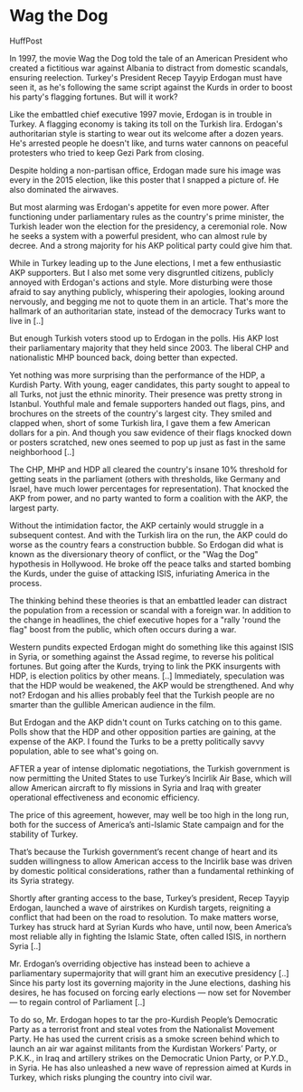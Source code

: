 # Wag the Dog

HuffPost

In 1997, the movie Wag the Dog told the tale of an American President
who created a fictitious war against Albania to distract from domestic
scandals, ensuring reelection. Turkey's President Recep Tayyip Erdogan
must have seen it, as he's following the same script against the Kurds
in order to boost his party's flagging fortunes. But will it work?

Like the embattled chief executive 1997 movie, Erdogan is in trouble
in Turkey. A flagging economy is taking its toll on the Turkish
lira. Erdogan's authoritarian style is starting to wear out its
welcome after a dozen years. He's arrested people he doesn't like, and
turns water cannons on peaceful protesters who tried to keep Gezi Park
from closing.

Despite holding a non-partisan office, Erdogan made sure his image was
every in the 2015 election, like this poster that I snapped a picture
of. He also dominated the airwaves.

But most alarming was Erdogan's appetite for even more power. After
functioning under parliamentary rules as the country's prime minister,
the Turkish leader won the election for the presidency, a ceremonial
role. Now he seeks a system with a powerful president, who can almost
rule by decree. And a strong majority for his AKP political party
could give him that.

While in Turkey leading up to the June elections, I met a few
enthusiastic AKP supporters. But I also met some very disgruntled
citizens, publicly annoyed with Erdogan's actions and style. More
disturbing were those afraid to say anything publicly, whispering
their apologies, looking around nervously, and begging me not to quote
them in an article. That's more the hallmark of an authoritarian
state, instead of the democracy Turks want to live in [..]

But enough Turkish voters stood up to Erdogan in the polls. His AKP
lost their parliamentary majority that they held since 2003. The
liberal CHP and nationalistic MHP bounced back, doing better than
expected.

Yet nothing was more surprising than the performance of the HDP, a
Kurdish Party. With young, eager candidates, this party sought to
appeal to all Turks, not just the ethnic minority. Their presence was
pretty strong in Istanbul. Youthful male and female supporters handed
out flags, pins, and brochures on the streets of the country's largest
city. They smiled and clapped when, short of some Turkish lira, I gave
them a few American dollars for a pin. And though you saw evidence of
their flags knocked down or posters scratched, new ones seemed to pop
up just as fast in the same neighborhood [..]

The CHP, MHP and HDP all cleared the country's insane 10% threshold
for getting seats in the parliament (others with thresholds, like
Germany and Israel, have much lower percentages for
representation). That knocked the AKP from power, and no party wanted
to form a coalition with the AKP, the largest party.

Without the intimidation factor, the AKP certainly would struggle in a subsequent contest. And with the Turkish lira on the run, the AKP could do worse as the country fears a construction bubble. So Erdogan did what is known as the diversionary theory of conflict, or the "Wag the Dog" hypothesis in Hollywood. He broke off the peace talks and started bombing the Kurds, under the guise of attacking ISIS, infuriating America in the process.

The thinking behind these theories is that an embattled leader can distract the population from a recession or scandal with a foreign war. In addition to the change in headlines, the chief executive hopes for a "rally 'round the flag" boost from the public, which often occurs during a war.

Western pundits expected Erdogan might do something like this against ISIS in Syria, or something against the Assad regime, to reverse his political fortunes. But going after the Kurds, trying to link the PKK insurgents with HDP, is election politics by other means. [..] Immediately, speculation was that the HDP would be weakened, the AKP would be strengthened. And why not? Erdogan and his allies probably feel that the Turkish people are no smarter than the gullible American audience in the film.

But Erdogan and the AKP didn't count on Turks catching on to this game. Polls show that the HDP and other opposition parties are gaining, at the expense of the AKP. I found the Turks to be a pretty politically savvy population, able to see what's going on.

AFTER a year of intense diplomatic negotiations, the Turkish government is now permitting the United States to use Turkey’s Incirlik Air Base, which will allow American aircraft to fly missions in Syria and Iraq with greater operational effectiveness and economic efficiency.

The price of this agreement, however, may well be too high in the long run, both for the success of America’s anti-Islamic State campaign and for the stability of Turkey.

That’s because the Turkish government’s recent change of heart and its sudden willingness to allow American access to the Incirlik base was driven by domestic political considerations, rather than a fundamental rethinking of its Syria strategy.

Shortly after granting access to the base, Turkey’s president, Recep Tayyip Erdogan, launched a wave of airstrikes on Kurdish targets, reigniting a conflict that had been on the road to resolution. To make matters worse, Turkey has struck hard at Syrian Kurds who have, until now, been America’s most reliable ally in fighting the Islamic State, often called ISIS, in northern Syria [..]

Mr. Erdogan’s overriding objective has instead been to achieve a parliamentary supermajority that will grant him an executive presidency [..] Since his party lost its governing majority in the June elections, dashing his desires, he has focused on forcing early elections — now set for November — to regain control of Parliament [..]

To do so, Mr. Erdogan hopes to tar the pro-Kurdish People’s Democratic Party as a terrorist front and steal votes from the Nationalist Movement Party. He has used the current crisis as a smoke screen behind which to launch an air war against militants from the Kurdistan Workers’ Party, or P.K.K., in Iraq and artillery strikes on the Democratic Union Party, or P.Y.D., in Syria. He has also unleashed a new wave of repression aimed at Kurds in Turkey, which risks plunging the country into civil war.











